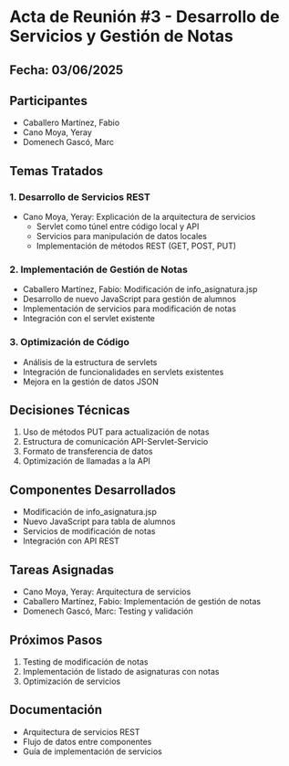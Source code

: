 # Acta de Reunión #3 - Desarrollo de Servicios y Gestión de Notas

## Fecha: 03/06/2025

## Participantes
- Caballero Martínez, Fabio
- Cano Moya, Yeray
- Domenech Gascó, Marc

## Temas Tratados

### 1. Desarrollo de Servicios REST
- Cano Moya, Yeray: Explicación de la arquitectura de servicios
  - Servlet como túnel entre código local y API
  - Servicios para manipulación de datos locales
  - Implementación de métodos REST (GET, POST, PUT)

### 2. Implementación de Gestión de Notas
- Caballero Martínez, Fabio: Modificación de info_asignatura.jsp
- Desarrollo de nuevo JavaScript para gestión de alumnos
- Implementación de servicios para modificación de notas
- Integración con el servlet existente

### 3. Optimización de Código
- Análisis de la estructura de servlets
- Integración de funcionalidades en servlets existentes
- Mejora en la gestión de datos JSON

## Decisiones Técnicas
1. Uso de métodos PUT para actualización de notas
2. Estructura de comunicación API-Servlet-Servicio
3. Formato de transferencia de datos
4. Optimización de llamadas a la API

## Componentes Desarrollados
- Modificación de info_asignatura.jsp
- Nuevo JavaScript para tabla de alumnos
- Servicios de modificación de notas
- Integración con API REST

## Tareas Asignadas
- Cano Moya, Yeray: Arquitectura de servicios
- Caballero Martínez, Fabio: Implementación de gestión de notas
- Domenech Gascó, Marc: Testing y validación

## Próximos Pasos
1. Testing de modificación de notas
2. Implementación de listado de asignaturas con notas
3. Optimización de servicios

## Documentación
- Arquitectura de servicios REST
- Flujo de datos entre componentes
- Guía de implementación de servicios 